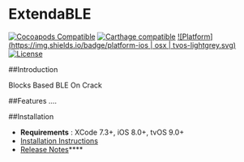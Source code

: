 # ExtendaBLE

[![Cocoapods Compatible](https://img.shields.io/badge/pod-v0.1-blue.svg)]()
[![Carthage compatible](https://img.shields.io/badge/Carthage-compatible-4BC51D.svg?style=flat)]()
[![Platform](https://img.shields.io/badge/platform-ios | osx | tvos-lightgrey.svg)]()
[![License](https://img.shields.io/badge/license-MIT-343434.svg)](/LICENSE.md)


##Introduction

Blocks Based BLE On Crack

##Features
....


##Installation

* **Requirements** : XCode 7.3+, iOS 8.0+, tvOS 9.0+
* [Installation Instructions](/Documentation/installation.md)
* [Release Notes](/Documentation/release_notes.md)****